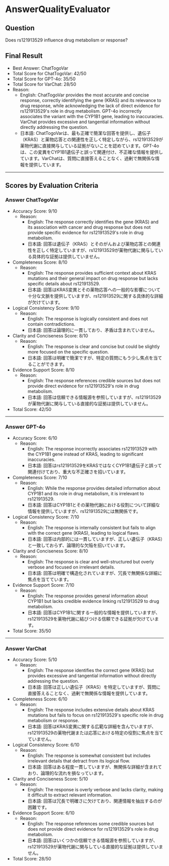 # AnswerQualityEvaluator

## Question

Does rs121913529 influence drug metabolism or response?

## Final Result

- Best Answer: ChatTogoVar
- Total Score for ChatTogoVar: 42/50
- Total Score for GPT-4o: 35/50
- Total Score for VarChat: 28/50
- Reason:
  - English: ChatTogoVar provides the most accurate and concise response, correctly identifying the gene (KRAS) and its relevance to drug response, while acknowledging the lack of direct evidence for rs121913529's role in drug metabolism. GPT-4o incorrectly associates the variant with the CYP1B1 gene, leading to inaccuracies. VarChat provides excessive and tangential information without directly addressing the question.
  - 日本語: ChatTogoVarは、最も正確で簡潔な回答を提供し、遺伝子（KRAS）と薬物応答との関連性を正しく特定しながら、rs121913529が薬物代謝に直接関与している証拠がないことを認めています。GPT-4oは、この変異をCYP1B1遺伝子と誤って関連付け、不正確な情報を提供しています。VarChatは、質問に直接答えることなく、過剰で無関係な情報を提供しています。

---

## Scores by Evaluation Criteria

### Answer ChatTogoVar
- Accuracy Score: 9/10
  - Reason: 
    - English: The response correctly identifies the gene (KRAS) and its association with cancer and drug response but does not provide specific evidence for rs121913529's role in drug metabolism.
    - 日本語: 回答は遺伝子（KRAS）とそのがんおよび薬物応答との関連性を正しく特定していますが、rs121913529が薬物代謝に関与している具体的な証拠は提供していません。
- Completeness Score: 8/10
  - Reason: 
    - English: The response provides sufficient context about KRAS mutations and their general impact on drug response but lacks specific details about rs121913529.
    - 日本語: 回答はKRAS変異とその薬物応答への一般的な影響について十分な文脈を提供していますが、rs121913529に関する具体的な詳細が欠けています。
- Logical Consistency Score: 9/10
  - Reason: 
    - English: The response is logically consistent and does not contain contradictions.
    - 日本語: 回答は論理的に一貫しており、矛盾は含まれていません。
- Clarity and Conciseness Score: 8/10
  - Reason: 
    - English: The response is clear and concise but could be slightly more focused on the specific question.
    - 日本語: 回答は明確で簡潔ですが、特定の質問にもう少し焦点を当てることができます。
- Evidence Support Score: 8/10
  - Reason: 
    - English: The response references credible sources but does not provide direct evidence for rs121913529's role in drug metabolism.
    - 日本語: 回答は信頼できる情報源を参照していますが、rs121913529が薬物代謝に関与している直接的な証拠は提供していません。
- Total Score: 42/50

---

### Answer GPT-4o
- Accuracy Score: 6/10
  - Reason: 
    - English: The response incorrectly associates rs121913529 with the CYP1B1 gene instead of KRAS, leading to significant inaccuracies.
    - 日本語: 回答はrs121913529をKRASではなくCYP1B1遺伝子と誤って関連付けており、重大な不正確さを招いています。
- Completeness Score: 7/10
  - Reason: 
    - English: While the response provides detailed information about CYP1B1 and its role in drug metabolism, it is irrelevant to rs121913529.
    - 日本語: 回答はCYP1B1とその薬物代謝における役割について詳細な情報を提供していますが、rs121913529には無関係です。
- Logical Consistency Score: 7/10
  - Reason: 
    - English: The response is internally consistent but fails to align with the correct gene (KRAS), leading to logical flaws.
    - 日本語: 回答は内部的には一貫していますが、正しい遺伝子（KRAS）と一致しておらず、論理的な欠陥を招いています。
- Clarity and Conciseness Score: 8/10
  - Reason: 
    - English: The response is clear and well-structured but overly verbose and focused on irrelevant details.
    - 日本語: 回答は明確で構造化されていますが、冗長で無関係な詳細に焦点を当てています。
- Evidence Support Score: 7/10
  - Reason: 
    - English: The response provides general information about CYP1B1 but lacks credible evidence linking rs121913529 to drug metabolism.
    - 日本語: 回答はCYP1B1に関する一般的な情報を提供していますが、rs121913529を薬物代謝に結びつける信頼できる証拠が欠けています。
- Total Score: 35/50

---

### Answer VarChat
- Accuracy Score: 5/10
  - Reason: 
    - English: The response identifies the correct gene (KRAS) but provides excessive and tangential information without directly addressing the question.
    - 日本語: 回答は正しい遺伝子（KRAS）を特定していますが、質問に直接答えることなく、過剰で無関係な情報を提供しています。
- Completeness Score: 6/10
  - Reason: 
    - English: The response includes extensive details about KRAS mutations but fails to focus on rs121913529's specific role in drug metabolism or response.
    - 日本語: 回答はKRAS変異に関する広範な詳細を含んでいますが、rs121913529の薬物代謝または応答における特定の役割に焦点を当てていません。
- Logical Consistency Score: 6/10
  - Reason: 
    - English: The response is somewhat consistent but includes irrelevant details that detract from its logical flow.
    - 日本語: 回答はある程度一貫していますが、無関係な詳細が含まれており、論理的な流れを損なっています。
- Clarity and Conciseness Score: 5/10
  - Reason: 
    - English: The response is overly verbose and lacks clarity, making it difficult to extract relevant information.
    - 日本語: 回答は冗長で明確さに欠けており、関連情報を抽出するのが困難です。
- Evidence Support Score: 6/10
  - Reason: 
    - English: The response references some credible sources but does not provide direct evidence for rs121913529's role in drug metabolism.
    - 日本語: 回答はいくつかの信頼できる情報源を参照していますが、rs121913529が薬物代謝に関与している直接的な証拠は提供していません。
- Total Score: 28/50